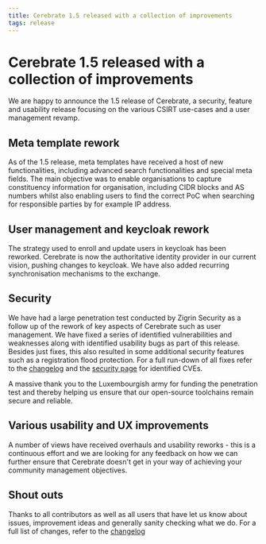 ```yaml
---
title: Cerebrate 1.5 released with a collection of improvements
tags: release 
---
```


# Cerebrate 1.5 released with a collection of improvements

We are happy to announce the 1.5 release of Cerebrate, a security, feature and usability release focusing on the various CSIRT use-cases and a user management revamp.

## Meta template rework

As of the 1.5 release, meta templates have received a host of new functionalities, including advanced search functionalities and special meta fields. The main objective was to enable organisations to capture constituency information for organisation, including CIDR blocks and AS numbers whilst also enabling users to find the correct PoC when searching for responsible parties by for example IP address.

## User management and keycloak rework

The strategy used to enroll and update users in keycloak has been reworked. Cerebrate is now the authoritative identity provider in our current vision, pushing changes to keycloak. We have also added recurring synchronisation mechanisms to the exchange. 

## Security

We have had a large penetration test conducted by Zigrin Security as a follow up of the rework of key aspects of Cerebrate such as user management. We have fixed a series of identified vulnerabilities and weaknesses along with identified usability bugs as part of this release. Besides just fixes, this also resulted in some additional security features such as a registration flood protection. For a full run-down of all fixes refer to the [changelog](https://www.cerebrate-project.org/Changelog.txt) and the [security page](https://www.cerebrate-project.org/security.html) for identified CVEs.

A massive thank you to the Luxembourgish army for funding the penetration test and thereby helping us ensure that our open-source toolchains remain secure and reliable.

## Various usability and UX improvements

A number of views have received overhauls and usability reworks - this is a continuous effort and we are looking for any feedback on how we can further ensure that Cerebrate doesn't get in your way of achieving your community management objectives. 

## Shout outs

Thanks to all contributors as well as all users that have let us know about issues, improvement ideas and generally sanity checking what we do. For a full list of changes, refer to the [changelog](https://www.cerebrate-project.org/Changelog.txt)


